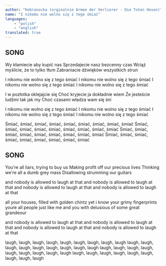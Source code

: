 ```yaml
---
author: "Kobranocka (orginalnie Armee der Verlierer - Die Toten Hosen)"
name: "I nikomu nie wolno się z tego śmiać"
languages: 
    - "polish"
    - "english"
translated: true
---
```

## SONG
Wy kłamiecie aby kupić nas 
Sprzedajecie nasz bezcenny czas 
Wciąż myślicie, że to tylko tłum 
Zabraniacie dźwięków wszystkich strun 

I nikomu nie wolno się z tego śmiać
I nikomu nie wolno się z tego śmiać
I nikomu nie wolno się z tego śmiać
I nikomu nie wolno się z tego śmiać

I w pozłotka oklejajcie się 
Choć kryjecie ja dokładnie wiem 
Że jesteście ludźmi tak jak my 
Choć czasami władza wam się śni

I nikomu nie wolno się z tego śmiać
I nikomu nie wolno się z tego śmiać
I nikomu nie wolno się z tego śmiać
I nikomu nie wolno się z tego śmiać

Śmiać, śmiać, śmiać, śmiać, śmiać, śmiać, śmiać, śmiać, śmiać
Śmiać, śmiać, śmiać, śmiać, śmiać, śmiać, śmiać, śmiać, śmiać
Śmiać, śmiać, śmiać, śmiać, śmiać, śmiać, śmiać, śmiać, śmiać
Śmiać, śmiać, śmiać, śmiać, śmiać, śmiać, śmiać, śmiać, śmiać
## SONG
You're all liars, trying to buy us
Making profit off our precious lives
Thinking we're all a dumb grey mass
Disallowing strumming our guitars

and nobody is allowed to laugh at that 
and nobody is allowed to laugh at that 
and nobody is allowed to laugh at that 
and nobody is allowed to laugh at that 

all your houses, filled with golden chintz
yet i know your grimy fingerprints
youre all people just like me and you
with delusious of some great grandeour

and nobody is allowed to laugh at that 
and nobody is allowed to laugh at that 
and nobody is allowed to laugh at that 
and nobody is allowed to laugh at that 

laugh, laugh, laugh, laugh, laugh, laugh, laugh, laugh, laugh
laugh, laugh, laugh, laugh, laugh, laugh, laugh, laugh, laugh
laugh, laugh, laugh, laugh, laugh, laugh, laugh, laugh, laugh
laugh, laugh, laugh, laugh, laugh, laugh, laugh, laugh, laugh